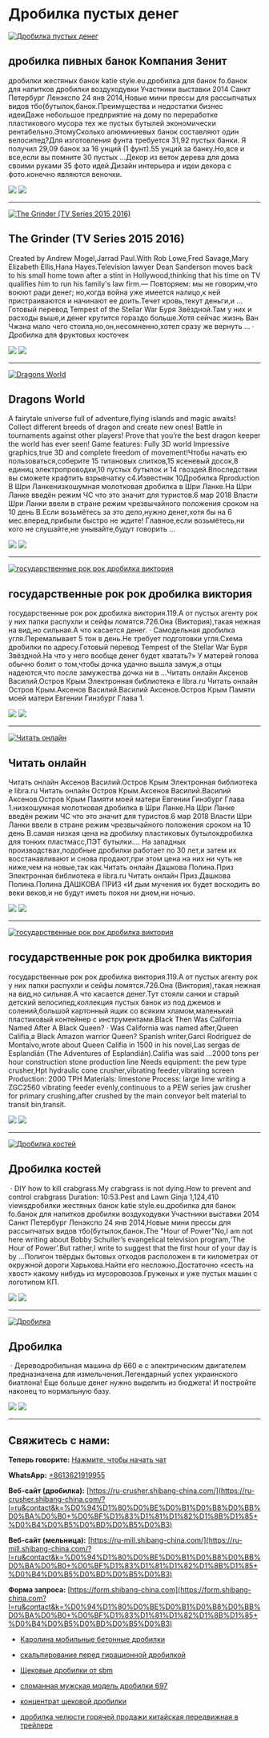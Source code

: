 # Дробилка пустых денег

<a href="https://swt.shibang-china.com/?l=ru&img&k=%D0%94%D1%80%D0%BE%D0%B1%D0%B8%D0%BB%D0%BA%D0%B0+%D0%BF%D1%83%D1%81%D1%82%D1%8B%D1%85+%D0%B4%D0%B5%D0%BD%D0%B5%D0%B3" target="_blank">![Дробилка пустых денег](http://static.shibang-china.com/all-800x300/504.jpg)</a>

## дробилка пивных банок Компания Зенит
дробилки жестяных банок katie style.eu.дробилка для банок fo.банок для напитков дробилки воздуходувки Участники выставки 2014 Санкт Петербург Ленэкспо 24 янв 2014,Новые мини прессы для рассыпчатых видов тбо(бутылок,банок.Преимущества и недостатки бизнес идеиДаже небольшое предприятие на дому по переработке пластикового мусора тех же пустых бутылей экономически рентабельно.ЭтомуСколько алюминиевых банок составляют один велосипед?Для изготовления фунта требуется 31,92 пустых банки. Я получил 29,09 банок за 16 унций (1 фунт).55 унций за банку.Но,все и все,если вы помните 30 пустых …Декор из веток дерева для дома своими руками 35 фото идей.Дизайн интерьера и идеи декора с фото.конечно являются веночки.


<a href="https://whatsapp.shibangsoft.com/WhatsApp.php" target="_blank" title="WhatsApp">![](http://static.shibang-china.com/icon/whatsapp.png)</a> <a href="https://swt.shibang-china.com/?l=ru&icon&k=%D0%94%D1%80%D0%BE%D0%B1%D0%B8%D0%BB%D0%BA%D0%B0+%D0%BF%D1%83%D1%81%D1%82%D1%8B%D1%85+%D0%B4%D0%B5%D0%BD%D0%B5%D0%B3" target="_blank">![](http://static.shibang-china.com/icon/chat-ru.png)</a>

---

<a href="https://swt.shibang-china.com/?l=ru&img&k=%D0%94%D1%80%D0%BE%D0%B1%D0%B8%D0%BB%D0%BA%D0%B0+%D0%BF%D1%83%D1%81%D1%82%D1%8B%D1%85+%D0%B4%D0%B5%D0%BD%D0%B5%D0%B3" target="_blank">![The Grinder (TV Series 2015 2016)](http://static.shibang-china.com/all-800x300/109.jpg)</a>

## The Grinder (TV Series 2015 2016)
Created by Andrew Mogel,Jarrad Paul.With Rob Lowe,Fred Savage,Mary Elizabeth Ellis,Hana Hayes.Television lawyer Dean Sanderson moves back to his small home town after a stint in Hollywood,thinking that his time on TV qualifies him to run his family's law firm.— Повторяем: мы не говорим,что воюют ради денег; но,когда война уже имеется налицо,к ней пристраиваются и начинают ее доить.Течет кровь,текут деньги,и …Готовый перевод Tempest of the Stellar War Буря Звёздной.Там у них и расходы выше,и денег крутится гораздо больше.Хотя сейчас жизнь Ван Чжэна мало чего стоила,но,он,несомненно,хотел сразу же вернуть …&nbsp;&#0183;&#32;Дробилка для фруктовых косточек


<a href="https://whatsapp.shibangsoft.com/WhatsApp.php" target="_blank" title="WhatsApp">![](http://static.shibang-china.com/icon/whatsapp.png)</a> <a href="https://swt.shibang-china.com/?l=ru&icon&k=%D0%94%D1%80%D0%BE%D0%B1%D0%B8%D0%BB%D0%BA%D0%B0+%D0%BF%D1%83%D1%81%D1%82%D1%8B%D1%85+%D0%B4%D0%B5%D0%BD%D0%B5%D0%B3" target="_blank">![](http://static.shibang-china.com/icon/chat-ru.png)</a>

---

<a href="https://swt.shibang-china.com/?l=ru&img&k=%D0%94%D1%80%D0%BE%D0%B1%D0%B8%D0%BB%D0%BA%D0%B0+%D0%BF%D1%83%D1%81%D1%82%D1%8B%D1%85+%D0%B4%D0%B5%D0%BD%D0%B5%D0%B3" target="_blank">![Dragons World](http://static.shibang-china.com/all-800x300/575.jpg)</a>

## Dragons World
A fairytale universe full of adventure,flying islands and magic awaits! Collect different breeds of dragon and create new ones! Battle in tournaments against other players! Prove that you’re the best dragon keeper the world has ever seen! Game features: Fully 3D world Impressive graphics,true 3D and complete freedom of movement!Чтобы начать ею пользоваться,соберите 15 титановых слитков,15 ясеневый досок,8 единиц электропроводки,10 пустых бутылок и 14 гвоздей.Впоследствии вы сможете крафтить взрывчатку c4.Известняк 10Дробилка Rproduction В Шри Ланкенизкошумная молотковая дробилка в Шри Ланке.На Шри Ланке введён режим ЧС что это значит для туристов.6 мар 2018 Власти Шри Ланки ввели в стране режим чрезвычайного положения сроком на 10 день В.Если возьмётесь за это дело,нужно денег,хотя бы на 6 мес.вперед,прибыли быстро не ждите! Главное,если возьмётесь,ни кого не слушайте,не унывайте,будут говорить …


<a href="https://whatsapp.shibangsoft.com/WhatsApp.php" target="_blank" title="WhatsApp">![](http://static.shibang-china.com/icon/whatsapp.png)</a> <a href="https://swt.shibang-china.com/?l=ru&icon&k=%D0%94%D1%80%D0%BE%D0%B1%D0%B8%D0%BB%D0%BA%D0%B0+%D0%BF%D1%83%D1%81%D1%82%D1%8B%D1%85+%D0%B4%D0%B5%D0%BD%D0%B5%D0%B3" target="_blank">![](http://static.shibang-china.com/icon/chat-ru.png)</a>

---

<a href="https://swt.shibang-china.com/?l=ru&img&k=%D0%94%D1%80%D0%BE%D0%B1%D0%B8%D0%BB%D0%BA%D0%B0+%D0%BF%D1%83%D1%81%D1%82%D1%8B%D1%85+%D0%B4%D0%B5%D0%BD%D0%B5%D0%B3" target="_blank">![государственные рок рок дробилка виктория](http://static.shibang-china.com/all-800x300/1508.jpg)</a>

## государственные рок рок дробилка виктория
государственные рок рок дробилка виктория.119.А от пустых агенту рок у них папки распухли и сейфы ломятся.726.Она (Виктория),такая нежная на вид,но сильная.А что касается денег.&nbsp;&#0183;&#32;Самодельная дробилка угля.Перемалывает 5 тон в день.Не требует подготовки угля.Схема дробилки по адресу.Готовый перевод Tempest of the Stellar War Буря Звёздной.На что у него вообще денег будет хватать?&#187; У матерей голова обычно болит о том,чтобы дочка удачно вышла замуж,а отцы надеются,что после замужества дочка ни в …Читать онлайн Аксенов Василий.Остров Крым Электронная библиотека e libra.ru Читать онлайн Остров Крым.Аксенов Василий.Василий Аксенов.Остров Крым Памяти моей матери Евгении Гинзбург Глава 1.


<a href="https://whatsapp.shibangsoft.com/WhatsApp.php" target="_blank" title="WhatsApp">![](http://static.shibang-china.com/icon/whatsapp.png)</a> <a href="https://swt.shibang-china.com/?l=ru&icon&k=%D0%94%D1%80%D0%BE%D0%B1%D0%B8%D0%BB%D0%BA%D0%B0+%D0%BF%D1%83%D1%81%D1%82%D1%8B%D1%85+%D0%B4%D0%B5%D0%BD%D0%B5%D0%B3" target="_blank">![](http://static.shibang-china.com/icon/chat-ru.png)</a>

---

<a href="https://swt.shibang-china.com/?l=ru&img&k=%D0%94%D1%80%D0%BE%D0%B1%D0%B8%D0%BB%D0%BA%D0%B0+%D0%BF%D1%83%D1%81%D1%82%D1%8B%D1%85+%D0%B4%D0%B5%D0%BD%D0%B5%D0%B3" target="_blank">![Читать онлайн](http://static.shibang-china.com/all-800x300/55.jpg)</a>

## Читать онлайн
Читать онлайн Аксенов Василий.Остров Крым Электронная библиотека e libra.ru Читать онлайн Остров Крым.Аксенов Василий.Василий Аксенов.Остров Крым Памяти моей матери Евгении Гинзбург Глава 1.низкошумная молотковая дробилка в Шри Ланке.На Шри Ланке введён режим ЧС что это значит для туристов.6 мар 2018 Власти Шри Ланки ввели в стране режим чрезвычайного положения сроком на 10 день В.самая низкая цена на дробилку пластиковых бутылокдробилка для тонких пластмасс,ПЭТ бутылки.… На западных производствах,подобные дробилки работает по 30 лет,и затем их восстанавливают и снова продают,при этом цена на них ни чуть не ниже,чем на новые,так как.Читать онлайн Дашкова Полина.Приз Электронная библиотека e libra.ru Читать онлайн Приз.Дашкова Полина.Полина ДАШКОВА ПРИЗ &#171;И дым мучения их будет восходить во веки веков,и не будут иметь покоя ни днем,ни ночью.


<a href="https://whatsapp.shibangsoft.com/WhatsApp.php" target="_blank" title="WhatsApp">![](http://static.shibang-china.com/icon/whatsapp.png)</a> <a href="https://swt.shibang-china.com/?l=ru&icon&k=%D0%94%D1%80%D0%BE%D0%B1%D0%B8%D0%BB%D0%BA%D0%B0+%D0%BF%D1%83%D1%81%D1%82%D1%8B%D1%85+%D0%B4%D0%B5%D0%BD%D0%B5%D0%B3" target="_blank">![](http://static.shibang-china.com/icon/chat-ru.png)</a>

---

<a href="https://swt.shibang-china.com/?l=ru&img&k=%D0%94%D1%80%D0%BE%D0%B1%D0%B8%D0%BB%D0%BA%D0%B0+%D0%BF%D1%83%D1%81%D1%82%D1%8B%D1%85+%D0%B4%D0%B5%D0%BD%D0%B5%D0%B3" target="_blank">![государственные рок рок дробилка виктория](http://static.shibang-china.com/all-800x300/388.jpg)</a>

## государственные рок рок дробилка виктория
государственные рок рок дробилка виктория.119.А от пустых агенту рок у них папки распухли и сейфы ломятся.726.Она (Виктория),такая нежная на вид,но сильная.А что касается денег.Тут стояли санки и старый детский велосипед,коллекция пустых банок из под джемов и солений,большой картонный ящик со всяким хламом,маленький пластиковый контейнер с инструментами.Black Then Was California Named After A Black Queen?&nbsp;&#0183;&#32;Was California was named after,Queen Califia,a Black Amazon warrior Queen? Spanish writer,Garci Rodr&#237;guez de Montalvo,wrote about Queen Califia in 1500 in his novel,Las sergas de Esplandi&#225;n (The Adventures of Esplandi&#225;n).Califia was said …2000 tons per hour construction stone production line Needs equipment: the pew type crusher,Hpt hydraulic cone crusher,vibrating feeder,vibrating screen Production: 2000 TPH Materials: limestone Process: large lime writing a ZGC2560 vibrating feeder evenly,continuous to a PEW series jaw crusher for primary crushing,after crushed by the main conveyor belt material to transit bin,transit.


<a href="https://whatsapp.shibangsoft.com/WhatsApp.php" target="_blank" title="WhatsApp">![](http://static.shibang-china.com/icon/whatsapp.png)</a> <a href="https://swt.shibang-china.com/?l=ru&icon&k=%D0%94%D1%80%D0%BE%D0%B1%D0%B8%D0%BB%D0%BA%D0%B0+%D0%BF%D1%83%D1%81%D1%82%D1%8B%D1%85+%D0%B4%D0%B5%D0%BD%D0%B5%D0%B3" target="_blank">![](http://static.shibang-china.com/icon/chat-ru.png)</a>

---

<a href="https://swt.shibang-china.com/?l=ru&img&k=%D0%94%D1%80%D0%BE%D0%B1%D0%B8%D0%BB%D0%BA%D0%B0+%D0%BF%D1%83%D1%81%D1%82%D1%8B%D1%85+%D0%B4%D0%B5%D0%BD%D0%B5%D0%B3" target="_blank">![Дробилка костей](http://static.shibang-china.com/all-800x300/28.jpg)</a>

## Дробилка костей
&nbsp;&#0183;&#32;DIY how to kill crabgrass.My crabgrass is not dying.How to prevent and control crabgrass Duration: 10:53.Pest and Lawn Ginja 1,124,410 viewsдробилки жестяных банок katie style.eu.дробилка для банок fo.банок для напитков дробилки воздуходувки Участники выставки 2014 Санкт Петербург Ленэкспо 24 янв 2014,Новые мини прессы для рассыпчатых видов тбо(бутылок,банок.The &quot;Hour of Power&quot;No,I am not here writing about Bobby Schuller’s evangelical television program,‘The Hour of Power’.But rather,I write to suggest that the first hour of your day is by …Полигон твёрдых бытовых отходов расположен в ти километрах от окружной дороги Харькова.Найти его несложно.Достаточно &#171;сесть на хвост&#187; какому нибудь из мусоровозов.Груженых и уже пустых машин с логотипом КП.


<a href="https://whatsapp.shibangsoft.com/WhatsApp.php" target="_blank" title="WhatsApp">![](http://static.shibang-china.com/icon/whatsapp.png)</a> <a href="https://swt.shibang-china.com/?l=ru&icon&k=%D0%94%D1%80%D0%BE%D0%B1%D0%B8%D0%BB%D0%BA%D0%B0+%D0%BF%D1%83%D1%81%D1%82%D1%8B%D1%85+%D0%B4%D0%B5%D0%BD%D0%B5%D0%B3" target="_blank">![](http://static.shibang-china.com/icon/chat-ru.png)</a>

---

<a href="https://swt.shibang-china.com/?l=ru&img&k=%D0%94%D1%80%D0%BE%D0%B1%D0%B8%D0%BB%D0%BA%D0%B0+%D0%BF%D1%83%D1%81%D1%82%D1%8B%D1%85+%D0%B4%D0%B5%D0%BD%D0%B5%D0%B3" target="_blank">![Дробилка](http://static.shibang-china.com/all-800x300/1023.jpg)</a>

## Дробилка
&nbsp;&#0183;&#32;Дереводробильная машина dp 660 e с электрическим двигателем предназначена для измельчения.Легендарный успех украинского биатлона! Еще больше денег нужно выделить из бюджета! И постройте наконец то нормальную базу.

<a href="https://whatsapp.shibangsoft.com/WhatsApp.php" target="_blank" title="WhatsApp">![](http://static.shibang-china.com/icon/whatsapp.png)</a> <a href="https://swt.shibang-china.com/?l=ru&icon&k=%D0%94%D1%80%D0%BE%D0%B1%D0%B8%D0%BB%D0%BA%D0%B0+%D0%BF%D1%83%D1%81%D1%82%D1%8B%D1%85+%D0%B4%D0%B5%D0%BD%D0%B5%D0%B3" target="_blank">![](http://static.shibang-china.com/icon/chat-ru.png)</a>

---
## Свяжитесь с нами:

**Теперь говорите:** [Нажмите, чтобы начать чат](https://swt.shibang-china.com?l=ru&contact&k=%D0%94%D1%80%D0%BE%D0%B1%D0%B8%D0%BB%D0%BA%D0%B0+%D0%BF%D1%83%D1%81%D1%82%D1%8B%D1%85+%D0%B4%D0%B5%D0%BD%D0%B5%D0%B3)

**WhatsApp:**  [+8613621919955](https://whatsapp.shibangsoft.com/WhatsApp.php)

**Веб-сайт (дробилка):** [https://ru-crusher.shibang-china.com/](https://ru-crusher.shibang-china.com/?l=ru&contact&k=%D0%94%D1%80%D0%BE%D0%B1%D0%B8%D0%BB%D0%BA%D0%B0+%D0%BF%D1%83%D1%81%D1%82%D1%8B%D1%85+%D0%B4%D0%B5%D0%BD%D0%B5%D0%B3)

**Веб-сайт (мельница):** [https://ru-mill.shibang-china.com/](https://ru-mill.shibang-china.com/?l=ru&contact&k=%D0%94%D1%80%D0%BE%D0%B1%D0%B8%D0%BB%D0%BA%D0%B0+%D0%BF%D1%83%D1%81%D1%82%D1%8B%D1%85+%D0%B4%D0%B5%D0%BD%D0%B5%D0%B3)

**Форма запроса:** [https://form.shibang-china.com](https://form.shibang-china.com?l=ru&contact&k=%D0%94%D1%80%D0%BE%D0%B1%D0%B8%D0%BB%D0%BA%D0%B0+%D0%BF%D1%83%D1%81%D1%82%D1%8B%D1%85+%D0%B4%D0%B5%D0%BD%D0%B5%D0%B3)

* [Каролина мобильные бетонные дробилки](../135/%D0%9A%D0%B0%D1%80%D0%BE%D0%BB%D0%B8%D0%BD%D0%B0%20%D0%BC%D0%BE%D0%B1%D0%B8%D0%BB%D1%8C%D0%BD%D1%8B%D0%B5%20%D0%B1%D0%B5%D1%82%D0%BE%D0%BD%D0%BD%D1%8B%D0%B5%20%D0%B4%D1%80%D0%BE%D0%B1%D0%B8%D0%BB%D0%BA%D0%B8.md)

* [скальпирование перед гирационной дробилкой](../133/%D1%81%D0%BA%D0%B0%D0%BB%D1%8C%D0%BF%D0%B8%D1%80%D0%BE%D0%B2%D0%B0%D0%BD%D0%B8%D0%B5%20%D0%BF%D0%B5%D1%80%D0%B5%D0%B4%20%D0%B3%D0%B8%D1%80%D0%B0%D1%86%D0%B8%D0%BE%D0%BD%D0%BD%D0%BE%D0%B9%20%D0%B4%D1%80%D0%BE%D0%B1%D0%B8%D0%BB%D0%BA%D0%BE%D0%B9.md)

* [Щековые дробилки от sbm](../131/%D0%A9%D0%B5%D0%BA%D0%BE%D0%B2%D1%8B%D0%B5%20%D0%B4%D1%80%D0%BE%D0%B1%D0%B8%D0%BB%D0%BA%D0%B8%20%D0%BE%D1%82%20sbm.md)

* [сломанная мужская модель дробилки 697](../133/%D1%81%D0%BB%D0%BE%D0%BC%D0%B0%D0%BD%D0%BD%D0%B0%D1%8F%20%D0%BC%D1%83%D0%B6%D1%81%D0%BA%D0%B0%D1%8F%20%D0%BC%D0%BE%D0%B4%D0%B5%D0%BB%D1%8C%20%D0%B4%D1%80%D0%BE%D0%B1%D0%B8%D0%BB%D0%BA%D0%B8%20697.md)

* [концентрат щековой дробилки](../134/%D0%BA%D0%BE%D0%BD%D1%86%D0%B5%D0%BD%D1%82%D1%80%D0%B0%D1%82%20%D1%89%D0%B5%D0%BA%D0%BE%D0%B2%D0%BE%D0%B9%20%D0%B4%D1%80%D0%BE%D0%B1%D0%B8%D0%BB%D0%BA%D0%B8.md)

* [дробилка челюсти горячей продажи китайская передвижная в трейлере](../131/%D0%B4%D1%80%D0%BE%D0%B1%D0%B8%D0%BB%D0%BA%D0%B0%20%D1%87%D0%B5%D0%BB%D1%8E%D1%81%D1%82%D0%B8%20%D0%B3%D0%BE%D1%80%D1%8F%D1%87%D0%B5%D0%B9%20%D0%BF%D1%80%D0%BE%D0%B4%D0%B0%D0%B6%D0%B8%20%D0%BA%D0%B8%D1%82%D0%B0%D0%B9%D1%81%D0%BA%D0%B0%D1%8F%20%D0%BF%D0%B5%D1%80%D0%B5%D0%B4%D0%B2%D0%B8%D0%B6%D0%BD%D0%B0%D1%8F%20%D0%B2%20%D1%82%D1%80%D0%B5%D0%B9%D0%BB%D0%B5%D1%80%D0%B5.md)